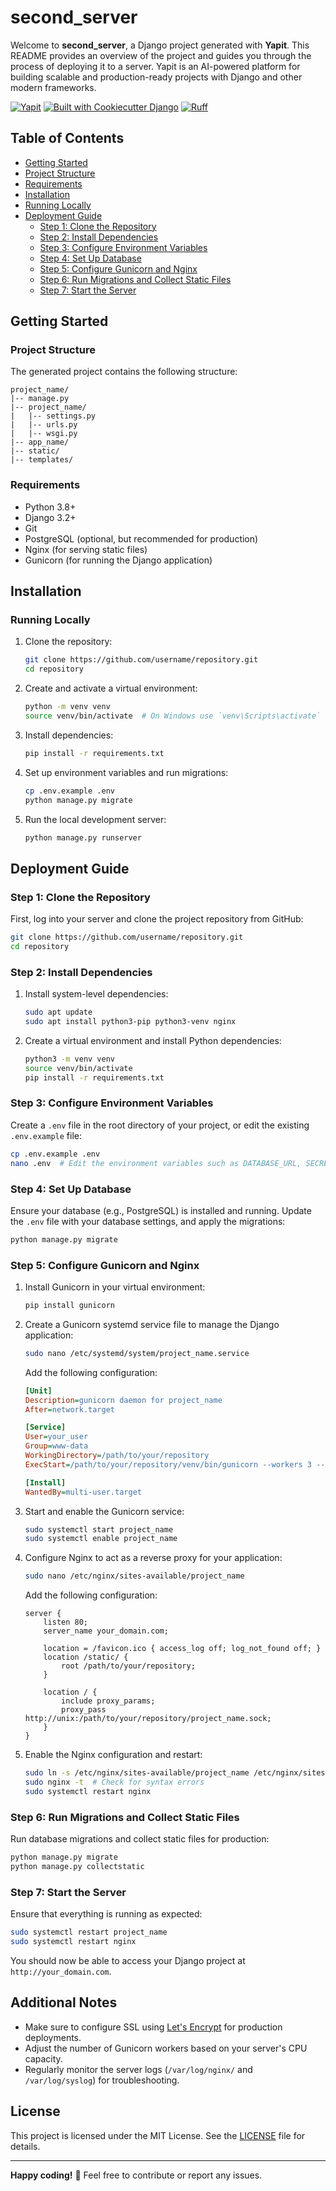 # second_server

Welcome to **second_server**, a Django project generated with **Yapit**. This README provides an overview of the project and guides you through the process of deploying it to a server. Yapit is an AI-powered platform for building scalable and production-ready projects with Django and other modern frameworks.

[![Yapit](https://custom-icon-badges.demolab.com/badge/Generated_by-Yapit-blue.svg?logo=yapit)](https://yapit.ai)
[![Built with Cookiecutter Django](https://img.shields.io/badge/built%20with-Cookiecutter%20Django-ff69b4.svg?logo=cookiecutter)](https://github.com/cookiecutter/cookiecutter-django/)
[![Ruff](https://img.shields.io/endpoint?url=https://raw.githubusercontent.com/astral-sh/ruff/main/assets/badge/v2.json)](https://github.com/astral-sh/ruff)

## Table of Contents

- [Getting Started](#getting-started)
- [Project Structure](#project-structure)
- [Requirements](#requirements)
- [Installation](#installation)
- [Running Locally](#running-locally)
- [Deployment Guide](#deployment-guide)
  - [Step 1: Clone the Repository](#step-1-clone-the-repository)
  - [Step 2: Install Dependencies](#step-2-install-dependencies)
  - [Step 3: Configure Environment Variables](#step-3-configure-environment-variables)
  - [Step 4: Set Up Database](#step-4-set-up-database)
  - [Step 5: Configure Gunicorn and Nginx](#step-5-configure-gunicorn-and-nginx)
  - [Step 6: Run Migrations and Collect Static Files](#step-6-run-migrations-and-collect-static-files)
  - [Step 7: Start the Server](#step-7-start-the-server)

## Getting Started

### Project Structure

The generated project contains the following structure:

```
project_name/
|-- manage.py
|-- project_name/
|   |-- settings.py
|   |-- urls.py
|   |-- wsgi.py
|-- app_name/
|-- static/
|-- templates/
```

### Requirements

- Python 3.8+
- Django 3.2+
- Git
- PostgreSQL (optional, but recommended for production)
- Nginx (for serving static files)
- Gunicorn (for running the Django application)

## Installation

### Running Locally

1. Clone the repository:

   ```sh
   git clone https://github.com/username/repository.git
   cd repository
   ```

2. Create and activate a virtual environment:

   ```sh
   python -m venv venv
   source venv/bin/activate  # On Windows use `venv\Scripts\activate`
   ```

3. Install dependencies:

   ```sh
   pip install -r requirements.txt
   ```

4. Set up environment variables and run migrations:

   ```sh
   cp .env.example .env
   python manage.py migrate
   ```

5. Run the local development server:

   ```sh
   python manage.py runserver
   ```

## Deployment Guide

### Step 1: Clone the Repository

First, log into your server and clone the project repository from GitHub:

```sh
git clone https://github.com/username/repository.git
cd repository
```

### Step 2: Install Dependencies

1. Install system-level dependencies:

   ```sh
   sudo apt update
   sudo apt install python3-pip python3-venv nginx
   ```

2. Create a virtual environment and install Python dependencies:

   ```sh
   python3 -m venv venv
   source venv/bin/activate
   pip install -r requirements.txt
   ```

### Step 3: Configure Environment Variables

Create a `.env` file in the root directory of your project, or edit the existing `.env.example` file:

```sh
cp .env.example .env
nano .env  # Edit the environment variables such as DATABASE_URL, SECRET_KEY, etc.
```

### Step 4: Set Up Database

Ensure your database (e.g., PostgreSQL) is installed and running. Update the `.env` file with your database settings, and apply the migrations:

```sh
python manage.py migrate
```

### Step 5: Configure Gunicorn and Nginx

1. Install Gunicorn in your virtual environment:

   ```sh
   pip install gunicorn
   ```

2. Create a Gunicorn systemd service file to manage the Django application:

   ```sh
   sudo nano /etc/systemd/system/project_name.service
   ```

   Add the following configuration:

   ```ini
   [Unit]
   Description=gunicorn daemon for project_name
   After=network.target

   [Service]
   User=your_user
   Group=www-data
   WorkingDirectory=/path/to/your/repository
   ExecStart=/path/to/your/repository/venv/bin/gunicorn --workers 3 --bind unix:/path/to/your/repository/project_name.sock project_name.wsgi:application

   [Install]
   WantedBy=multi-user.target
   ```

3. Start and enable the Gunicorn service:

   ```sh
   sudo systemctl start project_name
   sudo systemctl enable project_name
   ```

4. Configure Nginx to act as a reverse proxy for your application:

   ```sh
   sudo nano /etc/nginx/sites-available/project_name
   ```

   Add the following configuration:

   ```nginx
   server {
       listen 80;
       server_name your_domain.com;

       location = /favicon.ico { access_log off; log_not_found off; }
       location /static/ {
           root /path/to/your/repository;
       }

       location / {
           include proxy_params;
           proxy_pass http://unix:/path/to/your/repository/project_name.sock;
       }
   }
   ```

5. Enable the Nginx configuration and restart:

   ```sh
   sudo ln -s /etc/nginx/sites-available/project_name /etc/nginx/sites-enabled
   sudo nginx -t  # Check for syntax errors
   sudo systemctl restart nginx
   ```

### Step 6: Run Migrations and Collect Static Files

Run database migrations and collect static files for production:

```sh
python manage.py migrate
python manage.py collectstatic
```

### Step 7: Start the Server

Ensure that everything is running as expected:

```sh
sudo systemctl restart project_name
sudo systemctl restart nginx
```

You should now be able to access your Django project at `http://your_domain.com`.

## Additional Notes

- Make sure to configure SSL using [Let's Encrypt](https://letsencrypt.org/) for production deployments.
- Adjust the number of Gunicorn workers based on your server's CPU capacity.
- Regularly monitor the server logs (`/var/log/nginx/` and `/var/log/syslog`) for troubleshooting.

## License

This project is licensed under the MIT License. See the [LICENSE](LICENSE) file for details.

---

**Happy coding!** 🎉 Feel free to contribute or report any issues.

